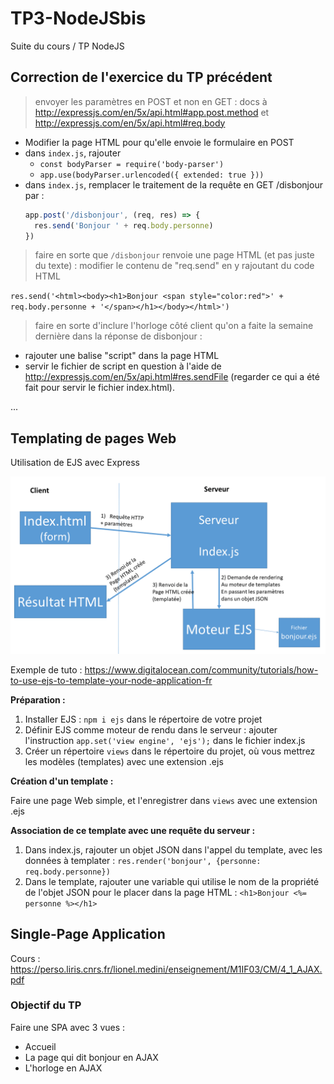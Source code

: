 # TP3-NodeJSbis
Suite du cours / TP NodeJS

## Correction de l'exercice du TP précédent

> envoyer les paramètres en POST et non en GET : docs à http://expressjs.com/en/5x/api.html#app.post.method et http://expressjs.com/en/5x/api.html#req.body

- Modifier la page HTML pour qu'elle envoie le formulaire en POST
- dans `index.js`, rajouter 
  - `const bodyParser = require('body-parser')`
  - `app.use(bodyParser.urlencoded({ extended: true }))`
- dans `index.js`, remplacer le traitement de la requête en GET /disbonjour par :
  ```javascript
  app.post('/disbonjour', (req, res) => {
    res.send('Bonjour ' + req.body.personne)
  })
  ```


> faire en sorte que `/disbonjour` renvoie une page HTML (et pas juste du texte) : modifier le contenu de "req.send" en y rajoutant du code HTML

`res.send('<html><body><h1>Bonjour <span style="color:red">' + req.body.personne + '</span></h1></body></html>')`

> faire en sorte d'inclure l'horloge côté client qu'on a faite la semaine dernière dans la réponse de disbonjour :
  - rajouter une balise "script" dans la page HTML
  - servir le fichier de script en question à l'aide de http://expressjs.com/en/5x/api.html#res.sendFile (regarder ce qui a été fait pour servir le fichier index.html).

...

## Templating de pages Web

Utilisation de EJS avec Express

![Workflow de templating](templating.png)

Exemple de tuto : https://www.digitalocean.com/community/tutorials/how-to-use-ejs-to-template-your-node-application-fr

**Préparation :**

1. Installer EJS : `npm i ejs` dans le répertoire de votre projet
2. Définir EJS comme moteur de rendu dans le serveur : ajouter l'instruction `app.set('view engine', 'ejs');` dans le fichier index.js
3. Créer un répertoire `views` dans le répertoire du projet, où vous mettrez les modèles (templates) avec une extension .ejs

**Création d'un template :**

Faire une page Web simple, et l'enregistrer dans `views` avec une extension .ejs

**Association de ce template avec une requête du serveur :**

1. Dans index.js, rajouter un objet JSON dans l'appel du template, avec les données à templater :
  `res.render('bonjour', {personne: req.body.personne})`
2. Dans le template, rajouter une variable qui utilise le nom de la propriété de l'objet JSON pour le placer dans la page HTML :
  `<h1>Bonjour <%= personne %></h1>`

## Single-Page Application

Cours : https://perso.liris.cnrs.fr/lionel.medini/enseignement/M1IF03/CM/4_1_AJAX.pdf

### Objectif du TP

Faire une SPA avec 3 vues :

- Accueil
- La page qui dit bonjour en AJAX
- L'horloge en AJAX

